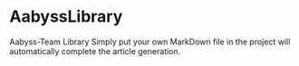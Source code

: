 # AabyssLibrary
Aabyss-Team Library
Simply put your own MarkDown file in the project will automatically complete the article generation.
